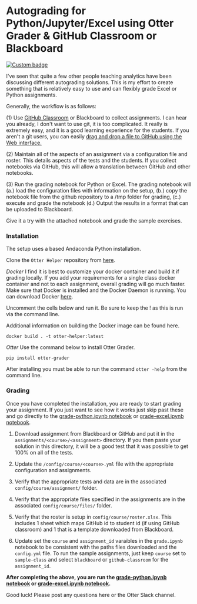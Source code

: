 # Autograding for Python/Jupyter/Excel using Otter Grader & GitHub Classroom or Blackboard

[![Custom badge](https://img.shields.io/endpoint?logo=slack&url=https%3A%2F%2Fraw.githubusercontent.com%2Fucbds-infra%2Fotter-grader%2Fmaster%2Fslack-shields.json)](https://join.slack.com/t/otter-grader/shared_invite/enQtOTM5MTQ0MzkwMTk0LTBiNWIzZTYxNDA2NDZmM2JkMzcwZjA4YWViNDM4ZTgyNDVhNDgwOTQ0NjNlZjcwNmY5YzJiZjZhZGNhNzc5MjA)

I've seen that quite a few other people teaching analytics have been discussing different autograding solutions.  This is my effort to create something that is relatively easy to use and can flexibly grade Excel or Python assignments.  

Generally, the workflow is as follows:

  (1) Use [GitHub Classroom](https://classroom.github.com) or Blackboard to collect assignments.  I can hear you already, I don't want to use git, it is too complicated.  It really is extremely easy, and it is a good learning experience for the students.  If you aren't a git users, you can easily [drag and drop a file to GitHub using the Web interface.](https://help.github.com/en/github/managing-files-in-a-repository/adding-a-file-to-a-repository)

  (2) Maintain all of the aspects of an assignment via a configuration file and roster.  This details aspects of the tests and the students.  If you collect notebooks via GitHub, this will allow a translation between GitHub and other notebooks.

  (3) Run the grading notebook for Python or Excel.  The grading notebook will (a.) load the configuration files with information on the setup, (b.) copy the notebook file from the github repository to a /tmp folder for grading, (c.) execute and grade the notebook (d.) Output the results in a format that can be uploaded to Blackboard.

Give it a try with the attached notebook and grade the sample exercises.  


### Installation
The setup uses a based Andaconda Python installation.

Clone the `Otter Helper` repository from [here](https://github.com/jkuruzovich/otter_helper).

*Docker*
I find it is best to customize your docker container and build it if grading locally. If you add your requirements for a single class docker container and not to each assignment, overall grading will go much faster. Make sure that Docker is installed and the Docker Daemon is running.  You can download Docker [here](https://docs.docker.com/get-docker/).

Uncomment the cells below and run it. Be sure to keep the ! as this is run via the command line.

Additional information on building the Docker image can be found here.

```
docker build . -t otter-helper:latest
```

*Otter*
Use the command below to install Otter Grader.
```
pip install otter-grader
```

After installing you must be able to run the command `otter -help` from the command line.

### Grading
Once you have completed the installation, you are ready to start grading your assignment.  If you just want to see how it works just skip past these and go directly to the [grade-python.ipynb notebook](https://github.com/jkuruzovich/otter_helper/blob/master/notebooks/grade-python.ipynb) or [grade-excel.ipynb notebook](https://github.com/jkuruzovich/otter_helper/blob/master/notebooks/grade-python.ipynb).

  1.  Download assignment from Blackboard or GitHub and put it in the `assignments/<course>/<assignment>` directory. If you then paste your solution in this directory, it will be a good test that it was possible to get 100% on all of the tests.

  2. Update the `/config/course/<course>.yml` file with the appropriate configuration and assignments.

  3. Verify that the appropriate tests and data are in the associated `config/course/assignment/` folder.

  4. Verify that the appropriate files specified in the assignments are in the associated `config/course/files/` folder.

  5. Verify that the roster is setup in `config/course/roster.xlsx`. This includes 1 sheet which maps GitHub id to student id (if using GitHub classroom) and 1 that is a template downloaded from Blackboard.

  6. Update set the `course` and `assignment_id` varaibles in the `grade.ipynb` notebook to be consistent with the paths files downloaded and the `config.yml` file. To run the sample assignments, just keep `course` set to `sample-class` and select `blackboard` or `github-classroom` for the `assignment_id`.

**After completing the above, you are run the [grade-python.ipynb notebook](https://github.com/jkuruzovich/otter_helper/blob/master/notebooks/grade-python.ipynb) or [grade-excel.ipynb notebook](https://github.com/jkuruzovich/otter_helper/blob/master/notebooks/grade-python.ipynb).**  

Good luck! Please post any questions here or the Otter Slack channel.
